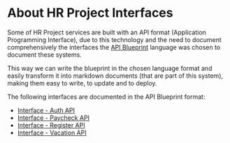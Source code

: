 # About HR Project Interfaces

Some of HR Project services are built with an API format (Application Programming Interface), due to this technology and the need to document comprehensively the interfaces the [API Blueprint](https://apiblueprint.org/) language was chosen to document these systems.

This way we can write the blueprint in the chosen language format and easily transform it into markdown documents (that are part of this system), making them easy to write, to update and to deploy.

The following interfaces are documented in the API Blueprint format:

- [Interface - Auth API](./api-auth)
- [Interface - Paycheck API](./api-paycheck)
- [Interface - Register API](./api-register)
- [Interface - Vacation API](./api-vacation)
